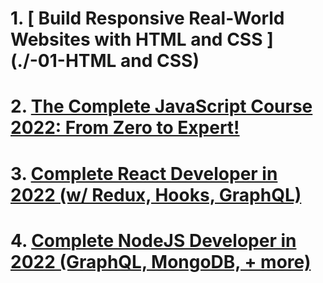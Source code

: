 # 1. [ Build Responsive Real-World Websites with HTML and CSS  ](./-01-HTML and CSS)

# 2. [ The Complete JavaScript Course 2022: From Zero to Expert! ](https://www.google.com)

# 3. [ Complete React Developer in 2022 (w/ Redux, Hooks, GraphQL) ](https://www.google.com)

# 4. [ Complete NodeJS Developer in 2022 (GraphQL, MongoDB, + more) ](https://www.google.com)


